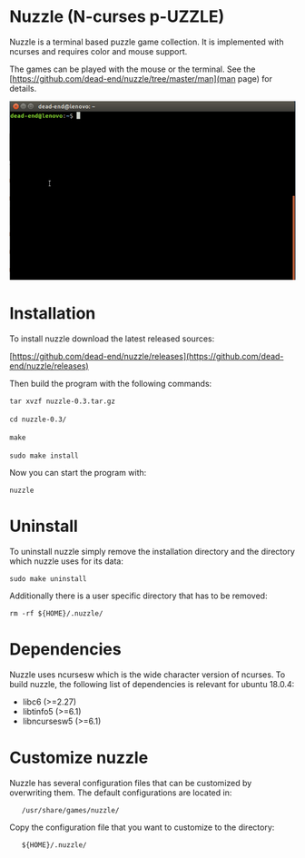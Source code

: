 # Nuzzle (N-curses p-UZZLE)

Nuzzle is a terminal based puzzle game collection. It is implemented with 
ncurses and requires color and mouse support.

The games can be played with the mouse or the terminal. See the 
[https://github.com/dead-end/nuzzle/tree/master/man](man page)
for details.

![Example](res/nuzzle-example.gif)

# Installation

To install nuzzle download the latest released sources:

[https://github.com/dead-end/nuzzle/releases](https://github.com/dead-end/nuzzle/releases)

Then build the program with the following commands:

```
tar xvzf nuzzle-0.3.tar.gz

cd nuzzle-0.3/

make

sudo make install
```

Now you can start the program with:

```
nuzzle
```

# Uninstall

To uninstall nuzzle simply remove the installation directory and the directory which nuzzle uses for its data: 

```
sudo make uninstall
```

Additionally there is a user specific directory that has to be removed:

```
rm -rf ${HOME}/.nuzzle/
```

# Dependencies

Nuzzle uses ncursesw which is the wide character version of ncurses. To build 
nuzzle, the following list of dependencies is relevant for ubuntu 18.0.4:

- libc6 (>=2.27)
- libtinfo5 (>=6.1)
- libncursesw5 (>=6.1)

# Customize nuzzle

Nuzzle has several configuration files that can be customized by overwriting 
them. The default configurations are located in:

       /usr/share/games/nuzzle/

Copy the configuration file that you want to customize to the directory:       

       ${HOME}/.nuzzle/

